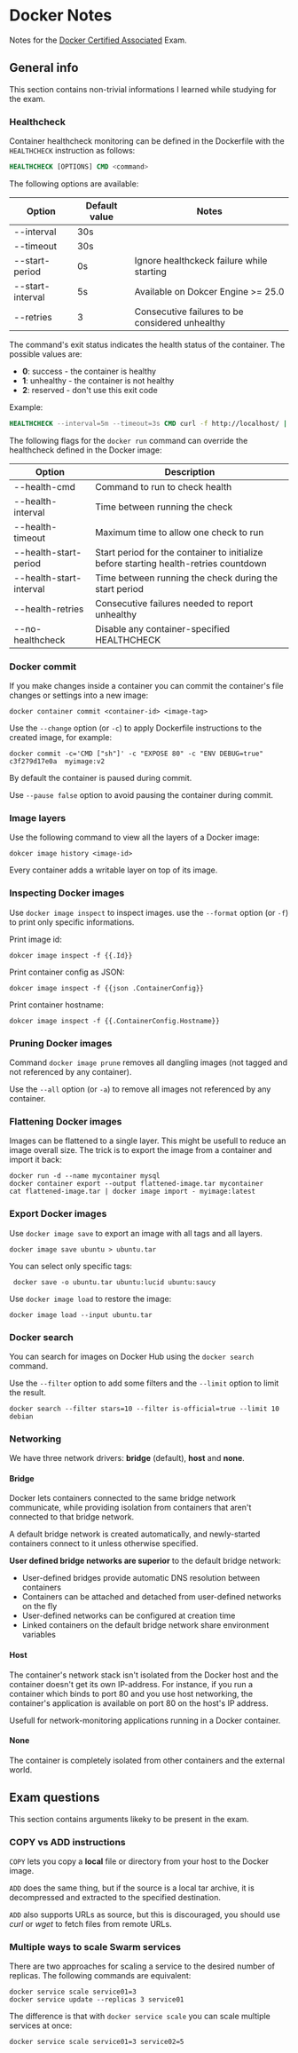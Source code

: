 # Docker Notes
Notes for the [Docker Certified Associated](https://training.mirantis.com/certification/dca-certification-exam/) Exam.

## General info
This section contains non-trivial informations I learned while studying for the exam.

### Healthcheck
Container healthcheck monitoring can be defined in the Dockerfile with the `HEALTHCHECK` instruction as follows:
```dockerfile
HEALTHCHECK [OPTIONS] CMD <command>
```
The following options are available:

| Option           | Default value | Notes                                           |
| ---------------- | ------------- | ----------------------------------------------- |
| --interval       | 30s           |                                                 |
| --timeout        | 30s           |                                                 |
| --start-period   | 0s            | Ignore healthckeck failure while starting       |
| --start-interval | 5s            | Available on Dokcer Engine >= 25.0              |
| --retries        | 3             | Consecutive failures to be considered unhealthy |

The command's exit status indicates the health status of the container. The possible values are:
- **0**: success - the container is healthy
- **1**: unhealthy - the container is not healthy
- **2**: reserved - don't use this exit code

Example:
```dockerfile
HEALTHCHECK --interval=5m --timeout=3s CMD curl -f http://localhost/ || exit 1
```

The following flags for the `docker run` command can override the healthcheck defined in the Docker image:

| Option                  | Description                                                                           |
| ----------------------- | ------------------------------------------------------------------------------------- |
| --health-cmd            | Command to run to check health                                                        |
| --health-interval       | Time between running the check                                                        |
| --health-timeout        | Maximum time to allow one check to run                                                |
| --health-start-period   | Start period for the container to initialize before starting health-retries countdown |
| --health-start-interval | Time between running the check during the start period                                |
| --health-retries        | Consecutive failures needed to report unhealthy                                       |
| --no-healthcheck        | Disable any container-specified HEALTHCHECK                                           |

### Docker commit
If you make changes inside a container you can commit the container's file changes or settings into a new image:
```
docker container commit <container-id> <image-tag>
```

Use the `--change` option (or `-c`) to apply Dockerfile instructions to the created image, for example:
```
docker commit -c='CMD ["sh"]' -c "EXPOSE 80" -c "ENV DEBUG=true" c3f279d17e0a  myimage:v2
```

By default the container is paused during commit.

Use `--pause false` option to avoid pausing the container during commit.

### Image layers
Use the following command to view all the layers of a Docker image:
```
dokcer image history <image-id>
```

Every container adds a writable layer on top of its image.

### Inspecting Docker images
Use `docker image inspect` to inspect images. use the `--format` option (or `-f`) to print only specific informations.

Print image id:
```
dokcer image inspect -f {{.Id}}
```

Print container config as JSON:
```
dokcer image inspect -f {{json .ContainerConfig}}
```

Print container hostname:
```
dokcer image inspect -f {{.ContainerConfig.Hostname}}
```

### Pruning Docker images
Command `docker image prune` removes all dangling images (not tagged and not referenced by any container).

Use the `--all` option (or `-a`) to remove all images not referenced by any container.

### Flattening Docker images
Images can be flattened to a single layer. This might be usefull to reduce an image overall size. The trick is to export the image from a container and import it back:
```
docker run -d --name mycontainer mysql
docker container export --output flattened-image.tar mycontainer
cat flattened-image.tar | docker image import - myimage:latest
```

### Export Docker images
Use `docker image save` to export an image with all tags and all layers.
```
docker image save ubuntu > ubuntu.tar
```
You can select only specific tags:
```
 docker save -o ubuntu.tar ubuntu:lucid ubuntu:saucy
```
Use `docker image load` to restore the image:
```
docker image load --input ubuntu.tar
```

### Docker search
You can search for images on Docker Hub using the `docker search` command.

Use the `--filter` option to add some filters and the `--limit` option to limit the result.
```
docker search --filter stars=10 --filter is-official=true --limit 10 debian
```

### Networking
We have three network drivers: **bridge** (default), **host** and **none**.

#### Bridge
Docker lets containers connected to the same bridge network communicate, while providing isolation from containers that aren't connected to that bridge network.

A default bridge network is created automatically, and newly-started containers connect to it unless otherwise specified.

**User defined bridge networks are superior** to the default bridge network:
- User-defined bridges provide automatic DNS resolution between containers
- Containers can be attached and detached from user-defined networks on the fly
- User-defined networks can be configured at creation time
- Linked containers on the default bridge network share environment variables

#### Host
The container's network stack isn't isolated from the Docker host and the container doesn't get its own IP-address. For instance, if you run a container which binds to port 80 and you use host networking, the container's application is available on port 80 on the host's IP address.

Usefull for network-monitoring applications running in a Docker container.

#### None
The container is completely isolated from other containers and the external world.

## Exam questions
This section contains arguments likeky to be present in the exam.

### COPY vs ADD instructions
`COPY` lets you copy a **local** file or directory from your host to the Docker image.

`ADD` does the same thing, but if the source is a local tar archive, it is decompressed and extracted to the specified destination.

`ADD` also supports URLs as source, but this is discouraged, you should use *curl* or *wget* to fetch files from remote URLs.

### Multiple ways to scale Swarm services
There are two approaches for scaling a service to the desired number of replicas. The following commands are equivalent:
```
docker service scale service01=3
docker service update --replicas 3 service01
```
The difference is that with `docker service scale` you can scale multiple services at once:
```
docker service scale service01=3 service02=5
```


